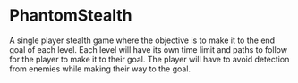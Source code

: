 # PhantomStealth
A single player stealth game where the objective is to make it to the end goal of each level. Each level will have its own time limit and paths to follow for the player to make it to their goal. The player will have to avoid detection from enemies while making their way to the goal. 
